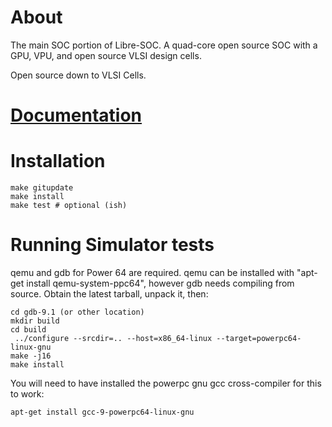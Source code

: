 # About
The main SOC portion of Libre-SOC. A quad-core open source SOC with a GPU, VPU, and
open source VLSI design cells.

Open source down to VLSI Cells.

# [Documentation](https://libre-soc.org/Documentation/index/)

# Installation

    make gitupdate
    make install
    make test # optional (ish)

# Running Simulator tests

qemu and gdb for Power 64 are required.  qemu can be installed with
"apt-get install qemu-system-ppc64", however gdb needs compiling from
source.  Obtain the latest tarball, unpack it, then:

    cd gdb-9.1 (or other location)
    mkdir build
    cd build
     ../configure --srcdir=.. --host=x86_64-linux --target=powerpc64-linux-gnu
    make -j16
    make install

You will need to have installed the powerpc gnu gcc cross-compiler for
this to work:

    apt-get install gcc-9-powerpc64-linux-gnu

